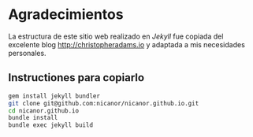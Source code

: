# Agradecimientos

La estructura de este sitio web realizado en *Jekyll* fue copiada del excelente blog http://christopheradams.io y adaptada a mis necesidades personales.

## Instructiones para copiarlo

```sh
gem install jekyll bundler
git clone git@github.com:nicanor/nicanor.github.io.git
cd nicanor.github.io
bundle install
bundle exec jekyll build
```